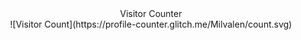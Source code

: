 <center>Visitor Counter</center>
<center>![Visitor Count](https://profile-counter.glitch.me/Milvalen/count.svg)</center>
